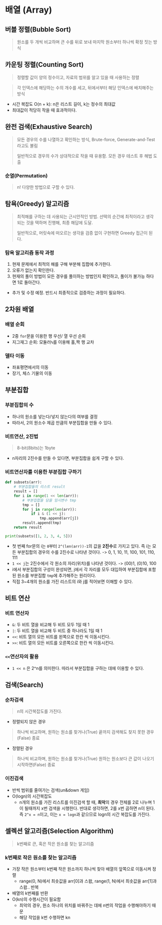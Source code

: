 # 배열 (Array)



## 버블 정렬(Bubble Sort)

> 원소를 두 개씩 비교하며 큰 수를 뒤로 보내 마지막 원소부터 하나씩 확정 짓는 방식





## 카운팅 정렬(Counting Sort)

> 정렬할 값이 양의 정수이고, 자료의 범위를 알고 있을 때 사용하는 정렬

> 각 인덱스에 해당하는 수의 개수를 세고, 뒤에서부터 해당 인덱스에 배치해주는 방식

- 시간 복잡도 O(n + k): n은 리스트 길이, k는 정수의 최대값
- 최대값이 적당히 작을 때 효과적이다.





## 완전 검색(Exhaustive Search)

> 모든 경우의 수를 나열하고 확인하는 방식, Brute-force, Generate-and-Test라고도 불림
>
> 일반적으로 경우의 수가 상대적으로 작을 때 유용함. 모든 경우 테스트 후 해법 도출

### 순열(Permutation)

> n! 다양한 방법으로 구할 수 있다.





## 탐욕(Greedy) 알고리즘

> 최적해를 구하는 데 사용되는 근시안적인 방법. 선택의 순간에 최적이라고 생각 되는 것을 택하며 진행해, 최종 해답에 도달.
>
> 일반적으로, 머릿속에 떠오르는 생각을 검증 없이 구현하면 Greedy 접근이 된다.

### 탐욕 알고리즘 동작 과정

1. 현재 문제에서 최적의 해를 구해 부분해 집합에 추가한다.
2. 오류가 없는지 확인한다.
3. 현재의 풀이 방법이 모든 경우를 풀이하는 방법인지 확인하고, 풀이가 불가능 하다면 1로 돌아간다.

- 추가 및 수정 예정. 반드시 최종적으로 검증하는 과정이 필요하다.



## 2차원 배열

### 배열 순회

- 2중 `for`문을 이용한 행 우선/ 열 우선 순회
- 지그재그 순회: 모듈러`%`를 이용해 홀,짝 행 교차

### 델타 이동

- 좌표평면에서의 이동
- 장기, 체스 기물의 이동



## 부분집합

### 부분집합의 수

- 하나의 원소를 넣는다/넣지 않는다의 여부를 결정
- 따라서, 2의 원소수 제곱 만큼의 부분집합을 만들 수 있다.

### 비트연산, 2진법

> 8-bit(8bits)는 1byte

- n자리의 2진수를 만들 수 있다면, 부분집합을 쉽게 구할 수 있다.

### 비트연산자를 이용한 부분집합 구하기

```python
def subsets(arr):
    # 부분집합들의 리스트 result
    result = []
    for i in range(1 << len(arr)):
        # 부분집합을 담을 임시변수 tmp
        tmp = []
        for j in range(len(arr)):
            if i & (1 << j):
                tmp.append(arr[j])
        result.append(tmp)
    return result

print(subsets([1, 2, 3, 4, 5]))
```

- 첫 번째 for문의 i는 `0`부터 `2^(len(arr))-1`의 값을 **2진수**로 가지고 있다. 즉 i는 모든 부분집합의 경우의 수를 2진수로 나타낸 것이다. -> 0, 1, 10, 11, 100, 101, 110, 111
- `1 << j`는 2진수에서 각 원소의 자리(위치)를 나타낸 것이다. -> (00)1, (0)10, 100
- i에서 부분집합의 구성이 완성되면, j에서 각 자리를 모두 대입하여 부분집합에 포함된 원소를 부분집합 `tmp`에 추가해주는 원리이다.
- 직접 3~4개의 원소를 가진 리스트의 i와 j를 적어보면 이해할 수 있다.



## 비트 연산

### 비트 연산자

- `&`: 두 비트 열을 비교해 두 비트 모두 1일 때 1
- `|`: 두 비트 열을 비교해 두 비트 중 하나라도 1일 때 1
- `<<`: 비트 열의 모든 비트를 왼쪽으로 한칸 씩 이동시킨다.
- `>>`: 비트 열의 모든 비트를 오른쪽으로 한칸 씩 이동시킨다.

### `<<`연산자의 활용

- `1 << n` 은 2^n를 의미한다. 따라서 부분집합을 구하는 데에 이용할 수 있다.



## 검색(Search)

### 순차검색

> n의 시간복잡도를 가진다.

- 정렬되지 않은 경우

> 하나씩 비교하며, 원하는 원소를 찾거나(True) 끝까지 검색해도 찾지 못한 경우(False) 종료

- 정렬된 경우

> 하나씩 비교하며, 원하는 원소를 찾거나(True) 원하는 원소보다 큰 값이 나오기 시작하면(False) 종료

### 이진검색

- 반씩 범위를 줄여가는 검색(un&down 게임)
- O(logn)의 시간복잡도
  - n개의 원소를 가진 리스트를 이진검색 할 때, **최악**의 경우 전체를 2로 나누며 1이 될때까지 x번 검색을 시행한다. 반대로 생각하면, 2를 x번 곱하면 n이 된다. 즉 `2^x = n`이고, 이는 `x = logn`과 같으므로 logn의 시간 복잡도를 가진다.



## 셀렉션 알고리즘(Selection Algorithm)

> k번째로 큰, 혹은 작은 원소를 찾는 알고리즘

### k번째로 작은 원소를 찾는 알고리즘

- 가장 작은 원소부터 k번째 작은 원소까지 하나씩 찾아 배열의 앞쪽으로 이동시켜 정렬
  - range(0, N)에서 최솟값을 arr[0]과 스왑, range(1, N)에서 최솟값을 arr[1]과 스왑.. 반복
- 배열의 k번째를 반환
- O(kn)의 수행시간이 필요함
  - 최악의 경우, 원소 하나의 위치를 바꿔주는 데에 n번의 작업을 수행해야하기 때문
  - 해당 작업을 k번 수행하면 kn




